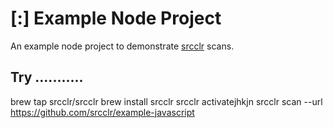 # [:] Example Node Project

An example node project to demonstrate [srcclr](https://www.srcclr.com) scans.

## Try ...........


brew tap srcclr/srcclr
brew install srcclr
srcclr activatejhkjn
srcclr scan --url https://github.com/srcclr/example-javascript

